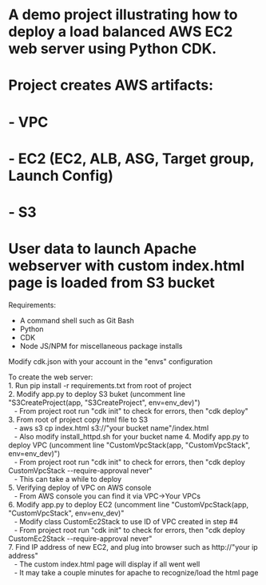 # A demo project illustrating how to deploy a load balanced AWS EC2 web server using Python CDK.
# Project creates AWS artifacts:
#  - VPC
#  - EC2 (EC2, ALB, ASG, Target group, Launch Config)
#  - S3
# User data to launch Apache webserver with custom index.html page is loaded from S3 bucket

Requirements:
 - A command shell such as Git Bash
 - Python
 - CDK
 - Node JS/NPM for miscellaneous package installs

Modify cdk.json with your account in the "envs" configuration

To create the web server:<br>
    1. Run pip install -r requirements.txt from root of project<br>
    2. Modify app.py to deploy S3 buket (uncomment line "S3CreateProject(app, "S3CreateProject", env=env_dev)")<br>
&nbsp;&nbsp;&nbsp;- From project root run "cdk init" to check for errors, then "cdk deploy"<br>
    3. From root of project copy html file to S3<br>
&nbsp;&nbsp;&nbsp;-  aws s3 cp index.html s3://"your bucket name"/index.html<br>
&nbsp;&nbsp;&nbsp;- Also modify install_httpd.sh for your bucket name
    4. Modify app.py to deploy VPC (uncomment line "CustomVpcStack(app, "CustomVpcStack", env=env_dev)")<br>
&nbsp;&nbsp;&nbsp;- From project root run "cdk init" to check for errors, then "cdk deploy CustomVpcStack --require-approval never"<br>
&nbsp;&nbsp;&nbsp;- This can take a while to deploy<br>
    5. Verifying deploy of VPC on AWS console<br>
&nbsp;&nbsp;&nbsp;- From AWS console you can find it via VPC->Your VPCs<br>
    6. Modify app.py to deploy EC2 (uncomment line "CustomVpcStack(app, "CustomVpcStack", env=env_dev)"<br>
&nbsp;&nbsp;&nbsp;- Modify class CustomEc2Stack to use ID of VPC created in step #4<br>
&nbsp;&nbsp;&nbsp;- From project root run "cdk init" to check for errors, then "cdk deploy CustomEc2Stack --require-approval never"<br>
    7.  Find IP address of new EC2, and plug into browser such as http://"your ip address"<br>
&nbsp;&nbsp;&nbsp;- The custom index.html page will display if all went well<br>
&nbsp;&nbsp;&nbsp;- It may take a couple minutes for apache to recognize/load the html page<br>

